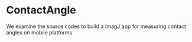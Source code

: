 # ContactAngle
We examine the source codes to build a ImagJ app for measuring contact angles on mobile platforms
